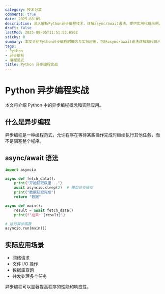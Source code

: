 ```yaml
---
category: 技术分享
comments: true
date: 2025-08-05
description: 深入解析Python异步编程技术，详解async/await语法，提供实用代码示例，涵盖网络请求、文件I/O等应用场景，助你提升程序性能。
draft: false
lastMod: 2025-08-05T11:51:53.656Z
sticky: 0
summary: 本文介绍Python异步编程的概念与实际应用，包括async/await语法详解和代码示例，帮助开发者提高程序性能和响应性。
tags:
- Python
- 异步编程
- 编程范式
title: Python 异步编程实战
---
```


# Python 异步编程实战

本文将介绍 Python 中的异步编程概念和实际应用。

## 什么是异步编程

异步编程是一种编程范式，允许程序在等待某些操作完成时继续执行其他任务，而不是阻塞整个程序。

## async/await 语法

```python
import asyncio

async def fetch_data():
    print("开始获取数据...")
    await asyncio.sleep(2)  # 模拟异步操作
    print("数据获取完成")
    return "数据"

async def main():
    result = await fetch_data()
    print(f"结果: {result}")

# 运行异步函数
asyncio.run(main())
```

## 实际应用场景

- 网络请求
- 文件 I/O 操作
- 数据库查询
- 并发处理多个任务

异步编程可以显著提高程序的性能和响应性。